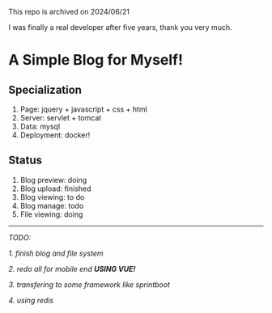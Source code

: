 This repo is archived on 2024/06/21

I was finally a real developer after five years, thank you very much.

# A Simple Blog for Myself!

## Specialization
1. Page: jquery + javascript + css + html
2. Server: servlet + tomcat
3. Data: mysql
4. Deployment: docker!
## Status
1. Blog preview: doing
2. Blog upload: finished
3. Blog viewing: to do
4. Blog manage: todo
5. File viewing: doing
****
*TODO:*

*1. finish blog and file system*

*2. redo all for mobile end* ***USING VUE!***

*3. transfering to some framework like sprintboot*

*4. using redis*

